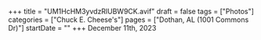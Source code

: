 +++
title = "UM1HcHM3yvdzRlUBW9CK.avif"
draft = false
tags = ["Photos"]
categories = ["Chuck E. Cheese's"]
pages = ["Dothan, AL (1001 Commons Dr)"]
startDate = ""
+++
December 11th, 2023
